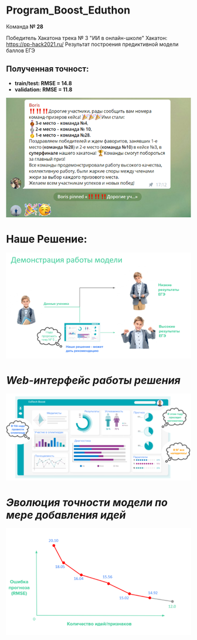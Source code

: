 # Program_Boost_Eduthon 
Команда **№ 28**

Победитель Хакатона трека № 3 "ИИ в онлайн-школе"
Хакатон: https://pp-hack2021.ru/
Результат построения предиктивной модели баллов ЕГЭ


## Полученная точност: 
* **train/test: RMSE = 14.8**
* **validation: RMSE = 11.8**

![](Images/Final_Winners.PNG)


# Наше Решение:

![](Images/Working_show.PNG)


# *Web-интерфейс работы решения*

![](Images/Dash_board_web.PNG)


# *Эволюция точности модели по мере добавления идей*

![](Images/RMSE_plot.PNG)

